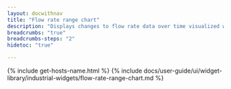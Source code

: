 ```yaml
---
layout: docwithnav
title: "Flow rate range chart"
description: "Displays changes to flow rate data over time visualized with color ranges."
breadcrumbs: "true"
breadcrumbs-steps: "2"
hidetoc: "true"

---
```

{% include get-hosts-name.html %}
{% include docs/user-guide/ui/widget-library/industrial-widgets/flow-rate-range-chart.md %}
